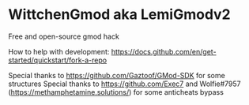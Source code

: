 # WittchenGmod aka LemiGmodv2

Free and open-source gmod hack

How to help with development: https://docs.github.com/en/get-started/quickstart/fork-a-repo

Special thanks to https://github.com/Gaztoof/GMod-SDK for some structures
Special thanks to https://github.com/Exec7 and Wolfie#7957 (https://methamphetamine.solutions/) for some anticheats bypass
